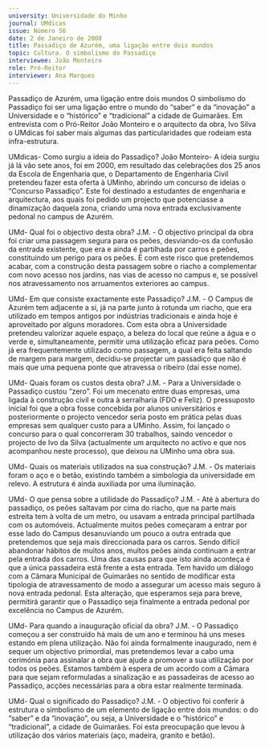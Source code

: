 ```yaml
---
university: Universidade do Minho
journal: UMdicas
issue: Número 56
date: 2 de Janeiro de 2008
title: Passadiço de Azurém, uma ligação entre dois mundos
topic: Cultura. O simbolismo do Passadiço
interviewee: João Monteiro 
role: Pró-Reitor
interviewer: Ana Marques
---
```




Passadiço de Azurém, uma ligação entre
dois mundos
O simbolismo do Passadiço foi ser uma ligação entre o mundo do “saber” e da “inovação” a Universidade e o “histórico” e “tradicional” a cidade de Guimarães.
Em entrevista com o Pró-Reitor João Monteiro  e o arquitecto da obra, Ivo Silva o UMdicas foi saber mais algumas das particularidades que rodeiam esta infra-estrutura.


UMdicas- Como surgiu a ideia do
Passadiço?
João Monteiro- A ideia surgiu já lá vão sete
anos, foi em 2000, em resultado das
celebrações dos 25 anos da Escola de
Engenharia que, o Departamento de
Engenharia Civil pretendeu fazer esta
oferta à UMinho, abrindo um concurso de
ideias o “Concurso Passadiço”. Este foi
destinado a estudantes de engenharia e
arquitectura, aos quais foi pedido um
projecto que potenciasse a dinamização
daquela zona, criando uma nova entrada
exclusivamente pedonal no campus de
Azurém.


UMd- Qual foi o objectivo desta obra?
J.M. - O objectivo principal da obra foi criar
uma passagem segura para os peões,
desviando-os da confusão da entrada
existente, que era e ainda é partilhada por
carros e peões, constituindo um perigo
para os peões. É com este risco que
pretendemos acabar, com a construção
desta passagem sobre o riacho a
complementar com novo acesso nos
jardins, nas vias de acesso no campus e,
se possível nos atravessamento nos
arruamentos exteriores ao campus.


UMd- Em que consiste exactamente
este Passadiço?
J.M. - O Campus de Azurém tem adjacente
a si, já na parte junto à rotunda um riacho,
que era utilizado em tempos antigos por
indústrias tradicionais e ainda hoje é
aproveitado por alguns moradores.
Com esta obra a Universidade pretendeu
valorizar aquele espaço, a beleza do local
que reúne a água e o verde e,
simultaneamente, permitir uma utilização
eficaz para peões. Como já era
frequentemente utilizado como
passagem, a qual era feita saltando de
margem para margem, decidiu-se
projectar um passadiço que não é mais
que uma pequena ponte que atravessa o
ribeiro (daí esse nome).


UMd- Quais foram os custos desta
obra?
J.M. - Para a Universidade o Passadiço
custou “zero”. Foi um mecenato entre
duas empresas, uma ligada à construção
civil e outra à serralharia (FDO e Feliz). O
pressuposto inicial foi que a obra fosse
concebida por alunos universitários e
posteriormente o projecto vencedor seria
posto em prática pelas duas empresas
sem qualquer custo para a UMinho. Assim,
foi lançado o concurso para o qual
concorreram 30 trabalhos, saindo
vencedor o projecto de Ivo da Silva
(actualmente um arquitecto no activo e
que nos acompanhou neste processo),
que deixou na UMinho uma obra sua.


UMd- Quais os materiais utilizados na
sua construção?
J.M. - Os materiais foram o aço e o betão,
existindo também a simbologia da
universidade em relevo. A estrutura é
ainda auxiliada por uma iluminação.


UMd- O que pensa sobre a utilidade do
Passadiço?
J.M. - Até à abertura do passadiço, os
peões saltavam por cima do riacho, que na
parte mais estreita tem à volta de um
metro, ou usavam a entrada principal
partilhada com os automóveis.
Actualmente muitos peões começaram a
entrar por esse lado do Campus
desanuviando um pouco a outra entrada
que pretendemos que seja mais
direccionada para os carros.
Sendo difícil abandonar hábitos de muitos
anos, muitos peões ainda continuam a
entrar pela entrada dos carros. Uma das
causas para que isto ainda aconteça é que
a única passadeira está frente a esta
entrada.
Tem havido um diálogo com a Câmara
Municipal de Guimarães no sentido de
modificar esta tipologia de
atravessamento de modo a assegurar um
acesso mais seguro à nova entrada
pedonal. Esta alteração, que esperamos
seja para breve, permitirá garantir que o
Passadiço seja finalmente a entrada
pedonal por excelência no Campus de
Azurém.


UMd- Para quando a inauguração
oficial da obra?
J.M. - O Passadiço começou a ser
construído há mais de um ano e terminou
há uns meses estando em plena
utilização. Não foi ainda formalmente
inaugurado, nem é sequer um objectivo
primordial, mas pretendemos levar a cabo
uma cerimónia para assinalar a obra que
ajude a promover a sua utilização por
todos os peões. Estamos também à
espera de um acordo com a Câmara para
que sejam reformuladas a sinalização e as
passadeiras de acesso ao Passadiço,
acções necessárias para a obra estar
realmente terminada.


UMd- Qual o significado do Passadiço?
J.M. - O objectivo foi conferir à estrutura o
simbolismo de um elemento de ligação
entre dois mundos: o do “saber” e da
“inovação”, ou seja, a Universidade e o
“histórico” e “tradicional”, a cidade de
Guimarães. Foi esta preocupação que
levou à utilização dos vários materiais
(aço, madeira, granito e betão).